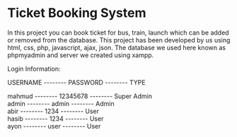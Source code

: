 # Ticket Booking System


In this project you can book ticket for bus, train, launch which can be added or removed from the database.
This project has been developed by us using html, css, php, javascript, ajax, json.
The database we used here known as phpmyadmin and server we created using xampp.



Login Information:<br />

USERNAME -------- PASSWORD -------- TYPE<br />

mahmud   -------- 12345678 -------- Super Admin<br />
admin    -------- admin    -------- Admin<br />
abir     -------- 1234     -------- User<br />
hasib    -------- 1234     -------- User<br />
ayon     -------- user     -------- User<br />

